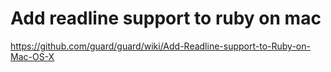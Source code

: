 # Add readline support to ruby on mac
https://github.com/guard/guard/wiki/Add-Readline-support-to-Ruby-on-Mac-OS-X
